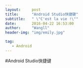 ```yaml
---
layout:     post
title:      "Android Studio快捷键" 
subtitle:   " \"C'est la vie !\""
date:       2016-04-22 16:53:00
author:     "Wangll"
header-img: "img/emily.jpg"

tag:
   - Android
---    
```




#Android Studio快捷键    




























